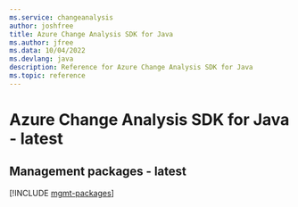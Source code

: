 ```yaml
---
ms.service: changeanalysis
author: joshfree
title: Azure Change Analysis SDK for Java
ms.author: jfree
ms.data: 10/04/2022
ms.devlang: java
description: Reference for Azure Change Analysis SDK for Java
ms.topic: reference
---
```

# Azure Change Analysis SDK for Java - latest

## Management packages - latest
[!INCLUDE [mgmt-packages](change-analysis-mgmt-index.md)]